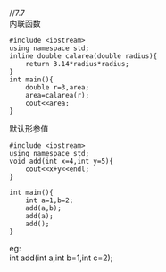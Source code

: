 //7.7  
内联函数  
```
#include <iostream>
using namespace std;
inline double calarea(double radius){
    return 3.14*radius*radius;
}
int main(){
    double r=3,area;
    area=calarea(r);
    cout<<area;
}
```

默认形参值  
```
#include <iostream>
using namespace std;
void add(int x=4,int y=5){
    cout<<x+y<<endl;
}

int main(){
    int a=1,b=2;
    add(a,b);
    add(a);
    add();
}
```

eg:  
int add(int a,int b=1,int c=2);